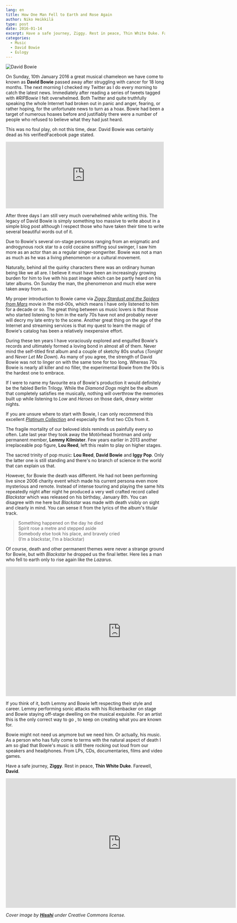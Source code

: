 ```yaml
---
lang: en
title: How One Man Fell to Earth and Rose Again
author: Niko Heikkilä
type: post
date: 2016-01-14
excerpt: Have a safe journey, Ziggy. Rest in peace, Thin White Duke. Farewell, David Bowie.
categories:
  - Music
  - David Bowie
  - Eulogy
---
```


![David Bowie](https://images-wixmp-ed30a86b8c4ca887773594c2.wixmp.com/f/79d3ec88-8e07-4074-85b4-6e2225ae97fd/d5s3njm-c36c191e-c6c3-4683-84a5-11a23c5b3662.jpg/v1/fill/w_1280,h_699,q_75,strp/the_thin_white_duke_by_hisshi_d5s3njm-fullview.jpg)

On Sunday, 10th January 2016 a great musical chameleon we have come to known as **David Bowie** passed away after struggling with cancer for 18 long months. The next morning I checked my Twitter as I do every morning to catch the latest news. Immediately after reading a series of tweets tagged with _#RIPBowie_ I felt overwhelmed. Both Twitter and quite truthfully speaking the whole Internet had broken out in panic and anger, fearing, or rather hoping, for the unfortunate news to turn as a hoax. Bowie had been a target of numerous hoaxes before and justifiably there were a number of people who refused to believe what they had just heard.

This was no foul play, oh not this time, dear. David Bowie was certainly dead as his verifiedFacebook page stated.

<iframe src="https://www.facebook.com/plugins/post.php?href=https%3A%2F%2Fwww.facebook.com%2Fdavidbowie%2Fposts%2F10153176666977665&width=500" width="500" height="211" style="border:none;overflow:hidden" scrolling="no" frameborder="0" allowTransparency="true" allow="encrypted-media"></iframe>

After three days I am still very much overwhelmed while writing this. The legacy of David Bowie is simply something too massive to write about in a simple blog post although I respect those who have taken their time to write several beautiful words out of it.

Due to Bowie's several on-stage personas ranging from an enigmatic and androgynous rock star to a cold cocaine sniffing soul swinger, I saw him more as an actor than as a regular singer-songwriter. Bowie was not a man as much as he was a living phenomenon or a cultural movement.

Naturally, behind all the quirky characters there was an ordinary human being like we all are. I believe it must have been an increasingly growing burden for him to live with his past image which can be partly heard on his later albums. On Sunday the man, the phenomenon and much else were taken away from us.

My proper introduction to Bowie came via [_Ziggy Stardust and the Spiders from Mars_](http://www.imdb.com/title/tt0086643/?ref_=fn_al_tt_2) movie in the mid-00s, which means I have only listened to him for a decade or so. The great thing between us music lovers is that those who started listening to him in the early 70s have not and probably never will decry my late entry to the scene. Another great thing on the age of the Internet and streaming services is that my quest to learn the magic of Bowie's catalog has been a relatively inexpensive effort.

During these ten years I have voraciously explored and engulfed Bowie's records and ultimately formed a loving bond in almost all of them. Never mind the self-titled first album and a couple of sketchy 80s snafus (_Tonight_ and _Never Let Me Down_). As many of you agree, the strength of David Bowie was not to linger on with the same tone for too long. Whereas 70s Bowie is nearly all killer and no filler, the experimental Bowie from the 90s is the hardest one to embrace.

If I were to name my favourite era of Bowie's production it would definitely be the fabled Berlin Trilogy. While the _Diamond Dogs_ might be the album that completely satisfies me musically, nothing will overthrow the memories built up while listening to _Low_ and _Heroes_ on those dark, dreary winter nights.

If you are unsure where to start with Bowie, I can only recommend this excellent [_Platinum Collection_](https://open.spotify.com/album/40pUoRK9pOn3tMoXY02fUB) and especially the first two CDs from it.

The fragile mortality of our beloved idols reminds us painfully every so often. Late last year they took away the Motörhead frontman and only permanent member, **Lemmy Kilmister**. Few years earlier in 2013 another irreplaceable pop figure, **Lou Reed**, left this realm to play on higher stages.

The sacred trinity of pop music: **Lou Reed**, **David Bowie** and **Iggy Pop**. Only the latter one is still standing and there's no branch of science in the world that can explain us that.

However, for Bowie the death was different. He had not been performing live since 2006 charity event which made his current persona even more mysterious and remote. Instead of intense touring and playing the same hits repeatedly night after night he produced a very well crafted record called _Blackstar_ which was released on his birthday, January 8th. You can disagree with me here but _Blackstar_ was made with death visibly on sight and clearly in mind. You can sense it from the lyrics of the album's titular track.

> Something happened on the day he died  
> Spirit rose a metre and stepped aside  
> Somebody else took his place, and bravely cried  
> (I’m a blackstar, I’m a blackstar)

Of course, death and other permanent themes were never a strange ground for Bowie, but with _Blackstar_ he dropped us the final letter. Here lies a man who fell to earth only to rise again like the _Lazarus_.

<span class="embed-youtube" style="text-align:center; display: block;"><iframe class='youtube-player' type='text/html' width='728' height='410' src='https://www.youtube.com/embed/y-JqH1M4Ya8?version=3&#038;rel=1&#038;fs=1&#038;autohide=2&#038;showsearch=0&#038;showinfo=1&#038;iv_load_policy=1&#038;wmode=transparent' allowfullscreen='true' style='border:0;'></iframe></span>

If you think of it, both Lemmy and Bowie left respecting their style and career. Lemmy performing sonic attacks with his Rickenbacker on stage and Bowie staying off-stage dwelling on the musical exquisite. For an artist this is the only correct way to go , to keep on creating what you are known for.

Bowie might not need us anymore but we need him. Or actually, his music. As a person who has fully come to terms with the natural aspect of death I am so glad that Bowie's music is still there rocking out loud from our speakers and headphones. From LPs, CDs, documentaries, films and video games.

Have a safe journey, **Ziggy**. Rest in peace, **Thin White Duke**. Farewell, **David**.

<span class="embed-youtube" style="text-align:center; display: block;"><iframe class='youtube-player' type='text/html' width='728' height='410' src='https://www.youtube.com/embed/X9WSqQS1PJg?version=3&#038;rel=1&#038;fs=1&#038;autohide=2&#038;showsearch=0&#038;showinfo=1&#038;iv_load_policy=1&#038;wmode=transparent' allowfullscreen='true' style='border:0;'></iframe></span>

_Cover image by [**Hisshi**](http://hisshi.deviantart.com/art/The-Thin-White-Duke-349530610) under Creative Commons license._
